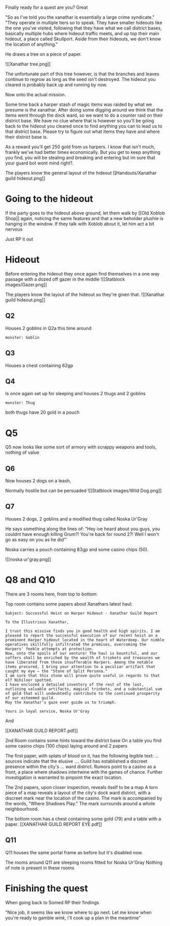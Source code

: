 Finally ready for a quest are you? Great 

"So as I've told you the xanathar is essentially a large crime syndicate."
"They operate in multiple tiers so to speak. They have smaller hideouts like the one you've visited, following that they have what we call district bases, basically multiple hubs where hideout traffic meets, and up top their main hideout, a place called Skullport. Aside from their hideouts, we don't know the location of anything."

He draws a tree on a piece of paper.

![[Xanathar tree.png]]


The unfortunate part of this tree however, is that the branches and leaves continue to regrow as long as the seed isn't destroyed. The hideout you cleared is probably back up and running by now. 


Now onto the actual mission.

Some time back a harper stash of magic items was raided by what we presume is the xanathar. After doing some digging around we think that the items went through the dock ward, so we want to do a counter raid on their district base. We have no clue where that is however so you'll be going back to the hideout you cleared once to find anything you can to lead us to that district base. Please try to figure out what items they have and where their district base is.

As a reward you'll get 250 gold from us harpers. I know that isn't much, frankly we've had better times economically. But you get to keep anything you find, you will be stealing and breaking and entering but im sure that your guard bot wont mind right?.



The players know the general layout of the hideout
[[Handouts/Xanathar guild hideout.png]]


# Going to the hideout 
If the party goes to the hideout above ground, let them walk by [[Old Xoblob Shop]] again, noticing the same features and that a new beholder plushie is hanging in the window. 
If they talk with Xoblob about it, let him act a bit nervous

Just RP it out




# Hideout

Before entering the hideout they once again find themselves in a one way passage with a dozed off gazer in the middle
![[Statblock images/Gazer.png]]


The players know the layout of the hideout so they're given that.
![[Xanathar guild hideout.png]]

## Q2
Houses 2 goblins in Q2a this time around 
```statblock
monster: Goblin
```


## Q3
Houses a chest containing 62gp

## Q4 
Is once again set up for sleeping and houses 2 thugs and 2 goblins
```statblock
monster: Thug
```
both thugs have 20 gold in a pouch

# Q5
Q5 now looks like some sort of armory with scrappy weapons and tools, nothing of value


## Q6 
Now houses 2 dogs on a leash,

Normally hostile but can be persuaded
![[Statblock images/Wild Dog.png]]


## Q7
Houses 2 dogs, 2 goblins and a modified thug called Noska Ur'Gray

He says something along the lines of:
"Hey ive heard about you guys, you couldnt have enough killing Grum?! You're back for round 2?! Well I won't go as easy on you as he did"'

Noska carries a pouch containing 83gp and some casino chips (50).


![[noska ur'gray.png]]


# Q8 and Q10
There are 3 rooms here, from top to bottom:

Top room contains some papers about Xanathars latest haul:

	Subject: Successful Heist on Harper Hideout - Xanathar Guild Report
	
	To the Illustrious Xanathar,
	
	I trust this missive finds you in good health and high spirits. I am pleased to report the successful execution of our recent heist on a prominent Harper hideout located in the heart of Waterdeep. Our nimble operatives skillfully infiltrated the premises, overcoming the Harpers' feeble attempts at protection.
	Now, onto the spoils of our venture! The haul is bountiful, and our coffers shall be enriched by the wealth of trinkets and treasures we have liberated from those insufferable Harpers. Among the notable items procured, I bring your attention to a peculiar artifact that caught my eye – the "Stone of Split Persona."
	I am sure that this stone will prove quite useful in regards to that elf Nihiloor spotted.
	I have enclosed a detailed inventory of the rest of the loot, outlining valuable artifacts, magical trinkets, and a substantial sum of gold that will undoubtedly contribute to the continued prosperity of our esteemed guild.
	May the Xanathar's gaze ever guide us to triumph.
	
	Yours in loyal service, Noska Ur'Gray

And 

[[XANATHAR GUILD REPORT.pdf]]



2nd Room contains some hints toward the district base
On a table you find some casino chips (100 chips) laying around and 2 papers

The first paper, with splats of blood on it, has the following legible text:
	... sources indicate that the elusive .... Guild has established a discreet presence within the city's ... ward district. Rumors point to a casino as a front, a place where shadows intertwine with the games of chance. Further investigation is warranted to pinpoint the exact location.

The 2nd papers, upon closer inspection, reveals itself to be a map
	A torn piece of a map reveals a layout of the city's dock ward district, with a discreet mark near the location of the casino. The mark is accompanied by the words, "Where Shadows Play." The mark surrounds around a whole neighbourhood.


The bottom room has a chest containing some gold (79) and a table with a paper.
[[XANATHAR GUILD REPORT EYE.pdf]]



## Q11
Q11 houses the same portal frame as before but it's disabled now.


The rooms around Q11 are sleeping rooms fitted for Noska Ur'Gray
Nothing of note is present in these rooms




# Finishing the quest 
When going back to Somed RP their findings 

"Nice job, it seems like we know where to go next. Let me know when you're ready to gamble *wink*, i'll cook up a plan in the meantime"